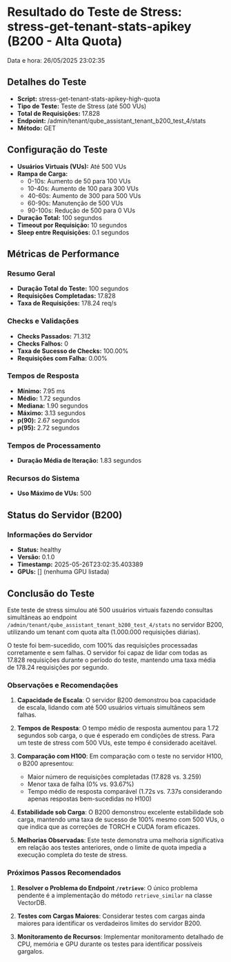 # Resultado do Teste de Stress: stress-get-tenant-stats-apikey (B200 - Alta Quota)

Data e hora: 26/05/2025 23:02:35

## Detalhes do Teste

* **Script:** stress-get-tenant-stats-apikey-high-quota
* **Tipo de Teste:** Teste de Stress (até 500 VUs)
* **Total de Requisições:** 17.828
* **Endpoint:** /admin/tenant/qube_assistant_tenant_b200_test_4/stats
* **Método:** GET

## Configuração do Teste

* **Usuários Virtuais (VUs):** Até 500 VUs
* **Rampa de Carga:**
  * 0-10s: Aumento de 50 para 100 VUs
  * 10-40s: Aumento de 100 para 300 VUs
  * 40-60s: Aumento de 300 para 500 VUs
  * 60-90s: Manutenção de 500 VUs
  * 90-100s: Redução de 500 para 0 VUs
* **Duração Total:** 100 segundos
* **Timeout por Requisição:** 10 segundos
* **Sleep entre Requisições:** 0.1 segundos

## Métricas de Performance

### Resumo Geral
* **Duração Total do Teste:** 100 segundos
* **Requisições Completadas:** 17.828
* **Taxa de Requisições:** 178.24 req/s

### Checks e Validações
* **Checks Passados:** 71.312
* **Checks Falhos:** 0
* **Taxa de Sucesso de Checks:** 100.00%
* **Requisições com Falha:** 0.00%

### Tempos de Resposta
* **Mínimo:** 7.95 ms
* **Médio:** 1.72 segundos
* **Mediana:** 1.90 segundos
* **Máximo:** 3.13 segundos
* **p(90):** 2.67 segundos
* **p(95):** 2.72 segundos

### Tempos de Processamento
* **Duração Média de Iteração:** 1.83 segundos

### Recursos do Sistema
* **Uso Máximo de VUs:** 500

## Status do Servidor (B200)

### Informações do Servidor
* **Status:** healthy
* **Versão:** 0.1.0
* **Timestamp:** 2025-05-26T23:02:35.403389
* **GPUs:** [] (nenhuma GPU listada)

## Conclusão do Teste

Este teste de stress simulou até 500 usuários virtuais fazendo consultas simultâneas ao endpoint `/admin/tenant/qube_assistant_tenant_b200_test_4/stats` no servidor B200, utilizando um tenant com quota alta (1.000.000 requisições diárias).

O teste foi bem-sucedido, com 100% das requisições processadas corretamente e sem falhas. O servidor foi capaz de lidar com todas as 17.828 requisições durante o período do teste, mantendo uma taxa média de 178.24 requisições por segundo.

### Observações e Recomendações

1. **Capacidade de Escala**: O servidor B200 demonstrou boa capacidade de escala, lidando com até 500 usuários virtuais simultâneos sem falhas.

2. **Tempos de Resposta**: O tempo médio de resposta aumentou para 1.72 segundos sob carga, o que é esperado em condições de stress. Para um teste de stress com 500 VUs, este tempo é considerado aceitável.

3. **Comparação com H100**: Em comparação com o teste no servidor H100, o B200 apresentou:
   - Maior número de requisições completadas (17.828 vs. 3.259)
   - Menor taxa de falha (0% vs. 93.67%)
   - Tempo médio de resposta comparável (1.72s vs. 7.37s considerando apenas respostas bem-sucedidas no H100)

4. **Estabilidade sob Carga**: O B200 demonstrou excelente estabilidade sob carga, mantendo uma taxa de sucesso de 100% mesmo com 500 VUs, o que indica que as correções de TORCH e CUDA foram eficazes.

5. **Melhorias Observadas**: Este teste demonstra uma melhoria significativa em relação aos testes anteriores, onde o limite de quota impedia a execução completa do teste de stress.

### Próximos Passos Recomendados

1. **Resolver o Problema do Endpoint `/retrieve`**: O único problema pendente é a implementação do método `retrieve_similar` na classe VectorDB.

2. **Testes com Cargas Maiores**: Considerar testes com cargas ainda maiores para identificar os verdadeiros limites do servidor B200.

3. **Monitoramento de Recursos**: Implementar monitoramento detalhado de CPU, memória e GPU durante os testes para identificar possíveis gargalos.
